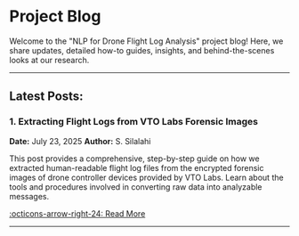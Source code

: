 # Project Blog

Welcome to the "NLP for Drone Flight Log Analysis" project blog! Here, we share updates, detailed how-to guides, insights, and behind-the-scenes looks at our research.

---

## Latest Posts:

### 1. Extracting Flight Logs from VTO Labs Forensic Images

**Date:** July 23, 2025
**Author:** S. Silalahi

This post provides a comprehensive, step-by-step guide on how we extracted human-readable flight log files from the encrypted forensic images of drone controller devices provided by VTO Labs. Learn about the tools and procedures involved in converting raw data into analyzable messages.

[:octicons-arrow-right-24: Read More](vto-labs-extraction.md)

---
<!-- 
### [Future Post Title Example]

**Date:** YYYY-MM-DD
**Author:** [Author Name]

[A brief summary of your next blog post idea. You can copy-paste and modify the structure above for new posts.]

[:octicons-arrow-right-24: Read More](future-post-filename.md) -->